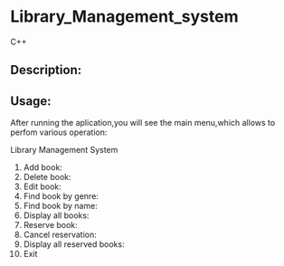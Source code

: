 # Library_Management_system
C++
## Description:

## Usage: 
After running the aplication,you will see the main menu,which allows to perfom various operation:

Library Management System
1. Add book:
2. Delete book:
3. Edit book:
4. Find book by genre:
5. Find book by name:
6. Display all books:
7. Reserve book:
8. Cancel reservation:
9. Display all reserved books:
10. Exit

